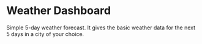 # Weather Dashboard

Simple 5-day weather forecast. It gives the basic weather data for the next 5 days in a city of your choice.
